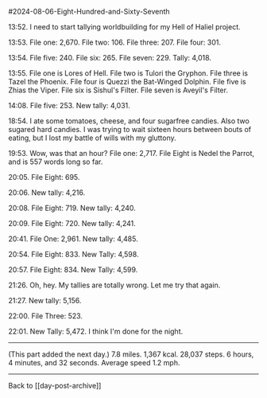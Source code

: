 #2024-08-06-Eight-Hundred-and-Sixty-Seventh

13:52.  I need to start tallying worldbuilding for my Hell of Haliel project.

13:53.  File one:  2,670.  File two:  106.  File three:  207.  File four: 301.

13:54.  File five:  240.  File six:  265.  File seven:  229.  Tally:  4,018.

13:55.  File one is Lores of Hell.  File two is Tulori the Gryphon.  File three is Tazel the Phoenix.  File four is Quezzi the Bat-Winged Dolphin.  File five is Zhias the Viper.  File six is Sishul's Filter.  File seven is Aveyil's Filter.

14:08.  File five:  253.  New tally:  4,031.

18:54.  I ate some tomatoes, cheese, and four sugarfree candies.  Also two sugared hard candies.  I was trying to wait sixteen hours between bouts of eating, but I lost my battle of wills with my gluttony.

19:53.  Wow, was that an hour?  File one:  2,717.  File Eight is Nedel the Parrot, and is 557 words long so far.

20:05.  File Eight: 695.

20:06.  New tally:  4,216.

20:08.  File Eight:  719.  New tally:  4,240.

20:09.  File Eight:  720.  New tally:  4,241.

20:41.  File One:  2,961.  New tally:  4,485.

20:54.  File Eight:  833.  New Tally:  4,598.

20:57.  File Eight:  834.  New Tally:  4,599.

21:26.  Oh, hey.  My tallies are totally wrong.  Let me try that again.

21:27.  New tally:  5,156.

22:00.  File Three:  523.

22:01.  New Tally:  5,472.  I think I'm done for the night.

---
(This part added the next day.)  7.8 miles.  1,367 kcal.  28,037 steps.  6 hours, 4 minutes, and 32 seconds.  Average speed 1.2 mph.

---
Back to [[day-post-archive]]